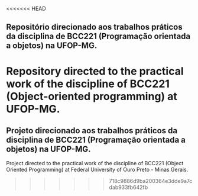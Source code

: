 <<<<<<< HEAD
## Repositório direcionado aos trabalhos práticos da disciplina de BCC221 (Programação orientada a objetos) na UFOP-MG.

Repository directed to the practical work of the discipline of BCC221 (Object-oriented programming) at UFOP-MG.
=======
## Projeto direcionado aos trabalhos práticos da disciplina de BCC221 (Programação orientada a objetos) na UFOP-MG.

Project directed to the practical work of the discipline of BCC221 (Object Oriented Programming) at Federal University of Ouro Preto - Minas Gerais.
>>>>>>> 718c9886d9ba200364e3dde9a7cdab933fb642fb
